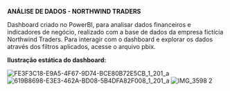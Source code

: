 **ANÁLISE DE DADOS - NORTHWIND TRADERS** 

Dashboard criado no PowerBI, para analisar dados financeiros e indicadores de negócio, realizado com a base de dados da empresa fictícia Northwind Traders. Para interagir com o dashboard e explorar os dados através dos filtros aplicados, acesse o arquivo pbix.

**Ilustração estática do dashboard:**

![FE3F3C18-E9A5-4F67-9D74-BCE80B72E5CB_1_201_a](https://github.com/joaopnolasco/Northwind-BI/assets/132152323/ca1509d5-23b3-4ba6-b80b-cc215067e237)
![619B8698-E3E3-462A-BD08-5B4DFA82F008_1_201_a](https://github.com/joaopnolasco/Northwind-BI/assets/132152323/e50a5864-202a-4674-bf4e-876a2533a895)
![IMG_3598 2](https://github.com/user-attachments/assets/90b60401-8884-4ccb-b476-26ac7dcb26ec)

